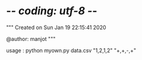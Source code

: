 # -*- coding: utf-8 -*-
"""
Created on Sun Jan 19 22:15:41 2020

@author: manjot
"""

usage :
    python myown.py data.csv "1,2,1,2" "+,+,-,+"